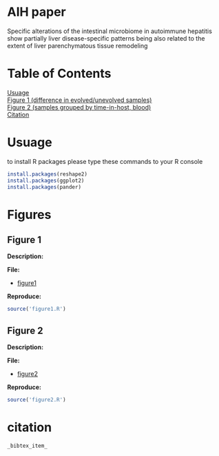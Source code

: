 # AIH paper

Specific alterations of the intestinal microbiome in autoimmune hepatitis show partially liver disease-specific patterns being also related to the extent of liver parenchymatous tissue remodeling

# Table of Contents  
[Usuage](#usuage)  
[Figure 1 (difference in evolved/unevolved samples)](#figure-1)  
[Figure 2 (samples grouped by time-in-host, blood)](#figure-2)  
[Citation](#citation)

# Usuage

to install R packages please type these commands to your R console

```r
install.packages(reshape2)
install.packages(ggplot2)
install.packages(pander)
```

# Figures
## Figure 1
**Description:** 

**File:**
- [figure1](results/figure1/figure1.pdf)

**Reproduce:**

```r
source('figure1.R')
```
## Figure 2
**Description:** 

**File:**
- [figure2](results/figure2/figure2.pdf)

**Reproduce:**

```r
source('figure2.R')
```

# citation

```
_bibtex_item_
```

